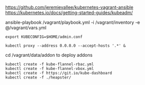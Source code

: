

https://github.com/jeremievallee/kubernetes-vagrant-ansible
https://kubernetes.io/docs/getting-started-guides/kubeadm/

ansible-playbook /vagrant/playbook.yml -i /vagrant/inventory -e @/vagrant/vars.yml

```
export KUBECONFIG=$HOME/admin.conf

kubectl proxy --address 0.0.0.0 --accept-hosts '.*' &
```

cd /vagrant/data/addon to deploy addons

```
kubectl create -f kube-flannel-rbac.yml
kubectl create -f kube-flannel-vbox.yml
kubectl create -f https://git.io/kube-dashboard
kubectl create -f ./heapster/
```